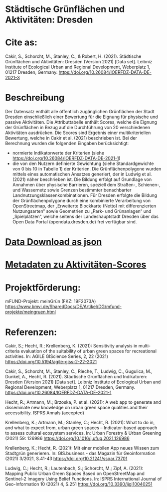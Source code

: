 # Städtische Grünflächen und Aktivitäten: Dresden

# Cite as:
Cakir, S., Schorcht, M., Stanley, C., & Robert, H. (2021). Städtische Grünflächen und Aktivitäten: Dresden (Version 2021) [Data set]. Leibniz Institute of Ecological Urban and Regional Development, Weberplatz 1, 01217 Dresden, Germany. https://doi.org/10.26084/IOERFDZ-DATA-DE-2021-3

# Beschreibung
Der Datensatz enthält alle öffentlich zugänglichen Grünflächen der Stadt Dresden einschließlich einer Bewertung für die Eignung für physische und passive Aktivitäten. Die Attributtabelle enthält Scores, welche die Eignung der Grünflächen in Bezug auf die Durchführung von 20 verschiedenen Aktivitäten ausdrücken. Die Scores sind Ergebnis einer multikriteriellen Bewertung, welche in Cakir et al. (2021) beschrieben ist. Bei der Berechnung wurden die folgenden Eingaben berücksichtigt: 
-	normierte Indikatorwerte der Kriterien (siehe https://doi.org/10.26084/IOERFDZ-DATA-DE-2021-1) 
-	die von den Nutzern definierte Gewichtung (siehe Standardgewichte von 0 bis 10 in Tabelle 1) der Kriterien. 
Die Grünflächenpolygone wurden mittels eines automatischen Ansatzes generiert, der in Ludwig et al. (2021) näher beschrieben ist. Die Bildung erfolgt auf Grundlage von Annahmen über physische Barrieren, speziell dem Straßen-, Schienen-, und Wassernetz sowie Grenzen bestimmter benachbarter Landnutzungsklassenkombinationen. Für Dresden erfolgte die Bildung der Grünflächenpolygone durch eine kombinierte Verarbeitung von OpenStreetmap, der „Erweiterte Blockkarte (Netto) mit differenzierten Nutzungsarten“ sowie Geometrien zu „Park- und Grünanlagen“ und „Spielplätzen“, welche seitens der Landeshauptstadt Dresden über das Open Data Portal (opendata.dresden.de) frei verfügbar sind. 

# [Data Download as json](https://github.com/ioer-dresden/fdz/blob/99e06a0ab893bbc54c801de9651540dcc202a9f5/2021/research_data/3/all_activities_DD.json)
# [Metadaten zu Aktivitäten-Scores](https://github.com/ioer-dresden/fdz/blob/99e06a0ab893bbc54c801de9651540dcc202a9f5/2021/research_data/3/metadata_all_activities_DD.pdf)


# Projektförderung:
mFUND-Projekt: meinGrün (FKZ: 19F2073A)
https://www.bmvi.de/SharedDocs/DE/Artikel/DG/mfund-projekte/meingruen.html

# Referenzen:
Cakir, S.; Hecht, R.; Krellenberg, K. (2021): Sensitivity analysis in multi-criteria evaluation of the suitability of urban green spaces for recreational activities. In: AGILE GIScience Series, 2, 22 (2021)
https://doi.org/10.5194/agile-giss-2-22-2021

Cakir, S., Schorcht, M., Stanley, C., Rieche, T., Ludwig, C., Gugulica, M., Dunkel, A., Hecht, R. (2021). Städtische Grünflächen und Indikatoren: Dresden (Version 2021) [Data set]. Leibniz Institute of Ecological Urban and Regional Development, Weberplatz 1, 01217 Dresden, Germany. https://doi.org/10.26084/IOERFDZ-DATA-DE-2021-1
 
Hecht, R.; Artmann, M.; Brzoska, P. et al. (2021): A web app to generate and disseminate new knowledge on urban green space qualities and their accessibility. ISPRS Annals (accepted)

Krellenberg, K.; Artmann, M.; Stanley, C.; Hecht, R. (2021): What to do in, and what to expect from, urban green spaces – Indicator-based approach to assess cultural ecosystem services. In: Urban Forestry & Urban Greening (2021) 59: 126986 
https://doi.org/10.1016/j.ufug.2021.126986
 
Krellenberg, K.; Hecht, R. (2021): Mit einer mobilen App neues Wissen zum Stadtgrün generieren. In: GIS.business - das Magazin für Geoinformation (2021) 3/2021, S.41-43
https://doi.org/10.21241/ssoar.73701
 
Ludwig, C.; Hecht, R.; Lautenbach, S.; Schorcht, M.; Zipf, A. (2021): Mapping Public Urban Green Spaces Based on OpenStreetMap and Sentinel-2 Imagery Using Belief Functions. In: ISPRS International Journal of Geo-Information 10 (2021) 4, S.251
https://doi.org/10.3390/ijgi10040251 
